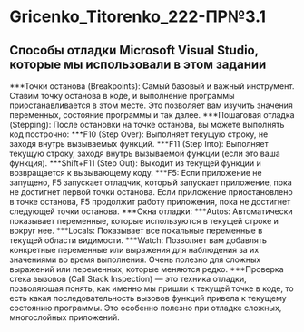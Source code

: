 # Gricenko_Titorenko_222-ПР№3.1
## Способы отладки Microsoft Visual Studio, которые мы использовали в этом задании
***Точки останова (Breakpoints): Самый базовый и важный инструмент. Ставим точку останова в коде, и выполнение программы приостанавливается в этом месте. Это позволяет вам изучить значения переменных, состояние программы и так далее.
***Пошаговая отладка (Stepping): После остановки на точке останова, вы можете выполнять код построчно:
***F10 (Step Over): Выполняет текущую строку, не заходя внутрь вызываемых функций.
***F11 (Step Into): Выполняет текущую строку, заходя внутрь вызываемой функции (если это ваша функция).
***Shift+F11 (Step Out): Выходит из текущей функции и возвращается к вызывающему коду.
***F5: Если приложение не запущено, F5 запускает отладчик, который запускает приложение, пока не достигнет первой точки останова. Если приложение приостановлено в точке останова, F5 продолжит работу приложения, пока не достигнет следующей точки останова.
***Окна отладки:
***Autos: Автоматически показывает переменные, которые используются в текущей строке и вокруг нее.
***Locals: Показывает все локальные переменные в текущей области видимости.
***Watch: Позволяет вам добавлять конкретные переменные или выражения для наблюдения за их значениями во время выполнения. Очень полезно для сложных выражений или переменных, которые меняются редко.
***Проверка стека вызовов (Call Stack Inspection) — это  техника отладки, позволяющая понять, как именно мы пришли к текущей точке в коде, то есть какая последовательность вызовов функций привела к текущему состоянию программы. Это особенно полезно при отладке сложных, многослойных приложений.
